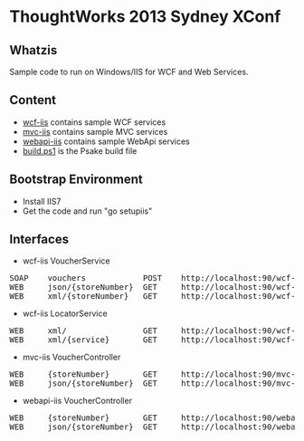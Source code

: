 
ThoughtWorks 2013 Sydney XConf
==============================

Whatzis
-------

Sample code to run on Windows/IIS for WCF and Web Services.


Content
-------

* [wcf-iis](http://github.com/jdamore/xconf-services/tree/master/wcf-iis) contains sample WCF services
* [mvc-iis](http://github.com/jdamore/xconf-services/tree/master/mvc-iis) contains sample MVC services
* [webapi-iis](http://github.com/jdamore/xconf-services/tree/master/mvc-iis) contains sample WebApi services
* [build.ps1](http://github.com/jdamore/xconf-services/blob/master/build.ps1) is the Psake build file

Bootstrap Environment
---------------------

* Install IIS7
* Get the code and run "go setupiis"


Interfaces
----------

* wcf-iis VoucherService
<pre>
SOAP	vouchers			POST	http://localhost:90/wcf-iis/VoucherService.svc/Vouchers
WEB		json/{storeNumber}	GET		http://localhost:90/wcf-iis/VoucherService.svc/json/{STORENUMBER}
WEB		xml/{storeNumber}	GET		http://localhost:90/wcf-iis/VoucherService.svc/xml/{STORENUMBER}
</pre>

* wcf-iis LocatorService
<pre>
WEB		xml/				GET		http://localhost:90/wcf-iis/LocatorService.svc/xml/
WEB		xml/{service}		GET		http://localhost:90/wcf-iis/LocatorService.svc/xml/{SERVICE}
</pre>

* mvc-iis VoucherController
<pre>
WEB		{storeNumber}		GET		http://localhost:90/mvc-iis/Voucher/{STORENUMBER}
WEB		json/{storeNumber}	GET		http://localhost:90/mvc-iis/Voucher/json/{STORENUMBER}
</pre>

* webapi-iis VoucherController
<pre>
WEB		{storeNumber}		GET		http://localhost:90/webapi-iis/Voucher
WEB		json/{storeNumber}	GET		http://localhost:90/webapi-iis/Voucher/{VOUCHERCODE}
</pre>



